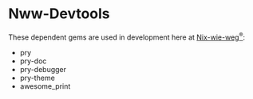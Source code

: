 # Nww-Devtools

These dependent gems are used in development here at
[Nix-wie-weg<sup>®</sup>](http://technik.nix-wie-weg.de/):

* pry
* pry-doc
* pry-debugger
* pry-theme
* awesome_print

